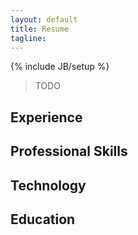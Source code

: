 ```yaml
---
layout: default
title: Resume
tagline:
---
```

{% include JB/setup %}

> TODO

Experience
----

Professional Skills
----

Technology
----

Education
----


